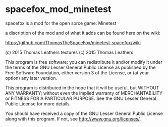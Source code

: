 # spacefox_mod_minetest
spacefox is a mod for the open sorce game: Minetest

a discription of the mod and of what it adds can be found here on the wiki:

<https://github.com/ThomasTheSpaceFox/minetest-spacefox/wiki>

 (c) 2015 Thomas Leathers
textures (c) 2015 Thomas Leathers

This program is free software: you can redistribute it and/or modify
it under the terms of the GNU Lesser General Public License as published by
the Free Software Foundation, either version 3 of the License, or
(at your option) any later version.

This program is distributed in the hope that it will be useful,
but WITHOUT ANY WARRANTY; without even the implied warranty of
MERCHANTABILITY or FITNESS FOR A PARTICULAR PURPOSE.  See the
GNU Lesser General Public License for more details.

You should have received a copy of the GNU Lesser General Public License
along with this program.  If not, see <http://www.gnu.org/licenses/>.

